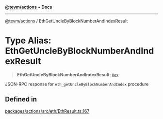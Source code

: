 [**@tevm/actions**](../README.md) • **Docs**

***

[@tevm/actions](../globals.md) / EthGetUncleByBlockNumberAndIndexResult

# Type Alias: EthGetUncleByBlockNumberAndIndexResult

> **EthGetUncleByBlockNumberAndIndexResult**: [`Hex`](Hex.md)

JSON-RPC response for `eth_getUncleByBlockNumberAndIndex` procedure

## Defined in

[packages/actions/src/eth/EthResult.ts:167](https://github.com/evmts/tevm-monorepo/blob/main/packages/actions/src/eth/EthResult.ts#L167)
